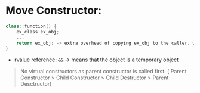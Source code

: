 # Move Constructor:
```c++
class::function() {
    ex_class ex_obj;
    ...
    return ex_obj; -> extra overhead of copying ex_obj to the caller, we can avoid this by using move constructor 
}
```
- rvalue reference: `&&` -> means that the object is a temporary object

> No virtual constructors as parent constructor is called first. ( Parent Constructor > Child Constructor > Child Destructor > Parent Desctructor)